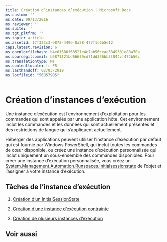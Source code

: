 ```yaml
---
title: Création d’instances d’exécution | Microsoft Docs
ms.custom: ''
ms.date: 09/13/2016
ms.reviewer: ''
ms.suite: ''
ms.tgt_pltfrm: ''
ms.topic: article
ms.assetid: 17f323c3-e873-449e-8a28-477f1c6b5e12
caps.latest.revision: 6
ms.openlocfilehash: b4e61600f68521e4e7ab56ceae3349381e88a70a
ms.sourcegitcommit: b6871f21bd666f9cd71dd336bb3f844cf472b56c
ms.translationtype: MT
ms.contentlocale: fr-FR
ms.lasthandoff: 02/03/2019
ms.locfileid: "56857905"
---
```

# <a name="creating-runspaces"></a>Création d’instances d’exécution

Une instance d’exécution est l’environnement d’exploitation pour les commandes qui sont appelés par une application hôte. Cet environnement inclut les commandes et les données qui sont actuellement présentes et des restrictions de langue qui s’appliquent actuellement.

 Héberger des applications peuvent utiliser l’instance d’exécution par défaut qui est fournie par Windows PowerShell, qui inclut toutes les commandes de cœur disponible, ou créez une instance d’exécution personnalisée qui inclut uniquement un sous-ensemble des commandes disponibles. Pour créer une instance d’exécution personnalisée, vous créez un [System.Management.Automation.Runspaces.Initialsessionstate](/dotnet/api/System.Management.Automation.Runspaces.InitialSessionState) de l’objet et l’assigner à votre instance d’exécution.

## <a name="runspace-tasks"></a>Tâches de l’instance d’exécution

1. [Création d’un InitialSessionState](./creating-an-initialsessionstate.md)

2. [Création d’une instance d’exécution contrainte](./creating-a-constrained-runspace.md)

3. [Création de plusieurs instances d’exécution](./creating-multiple-runspaces.md)

## <a name="see-also"></a>Voir aussi

